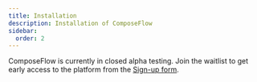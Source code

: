 ```yaml
---
title: Installation
description: Installation of ComposeFlow
sidebar:
  order: 2
---
```


ComposeFlow is currently in closed alpha testing. Join the waitlist to get early access to the platform from the [Sign-up form](https://www.composeflow.io/#get-started-section).

